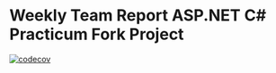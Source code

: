 # Weekly Team Report ASP.NET C# Practicum Fork Project 
[![codecov](https://codecov.io/gh/koshelevandrey/weekly-team-report-asp-net/branch/feature/add-work-with-database/graph/badge.svg?token=MS3LQNT6LE)](https://codecov.io/gh/koshelevandrey/weekly-team-report-asp-net/branch/feature/add-work-with-database)
